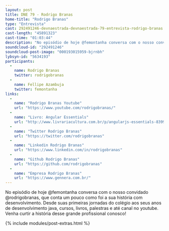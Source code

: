 ```yaml
---
layout: post
title: DNE 79 - Rodrigo Branas
home-title: "Rodrigo Branas"
type: "Entrevista"
cast: 292491246-devnaestrada-devnaestrada-79-entrevista-rodrigo-branas.mp3
cast-length: "45891323"
cast-time: "01:03:44"
description: "No episódio de hoje @femontanha conversa com o nosso convidado @rodrigobranas, que conta um pouco como foi a sua história com desenvolvimento. Desde suas primeiras jornadas do colégio aos seus anos de desenvolvimento java, cursos, livros, palestras e até canal no youtube. Venha curtir a história desse grande profissional conosco!"
soundcloud-id: "292491246"
soundcloud-post-image: "000193015959-bjrnbh"
lybsyn-id: "5634193"
participants:
  -
    name: Rodrigo Branas
    twitter: rodrigobranas
  -
    name: Fellipe Azambuja
    twitter: femontanha
links:
  -
    name: "Rodrigo Branas Youtube"
    url: "https://www.youtube.com/rodrigobranas/"
  -
    name: "Livro: Angular Essentials"
    url: "http://www.livrariacultura.com.br/p/angularjs-essentials-83990168"
  -
    name: "Twitter Rodrigo Branas"
    url: "https://twitter.com/rodrigobranas"
  -
    name: "Linkedin Rodrigo Branas"
    url: "https://www.linkedin.com/in/rodrigobranas"
  -
    name: "Github Rodrigo Branas"
    url: "https://github.com/rodrigobranas"
  -
    name: "Empresa Rodrigo Branas"
    url: "https://www.gennera.com.br/"
---
```


No episódio de hoje @femontanha conversa com o nosso convidado @rodrigobranas, que conta um pouco como foi a sua história com desenvolvimento. Desde suas primeiras jornadas do colégio aos seus anos de desenvolvimento java, cursos, livros, palestras e até canal no youtube. Venha curtir a história desse grande profissional conosco!

{% include modules/post-extras.html %}
